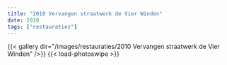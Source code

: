 ```yaml
---
title: "2010 Vervangen straatwerk de Vier Winden"
date: 2010
tags: ["restauraties"]
---
```


{{< gallery dir="/images/restauraties/2010 Vervangen straatwerk de Vier Winden" />}}
{{< load-photoswipe >}}